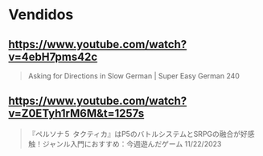 # Vendidos

## https://www.youtube.com/watch?v=4ebH7pms42c

> Asking for Directions in Slow German | Super Easy German 240 

## https://www.youtube.com/watch?v=Z0ETyh1rM6M&t=1257s

> 『ペルソナ５ タクティカ』はP5のバトルシステムとSRPGの融合が好感触！ジャンル入門におすすめ：今週遊んだゲーム 11/22/2023 
